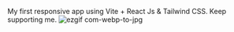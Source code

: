 My first responsive app using Vite + React Js & Tailwind CSS.
Keep supporting me.
![ezgif com-webp-to-jpg](https://github.com/mehar0ali/react-tail-port/assets/108994001/e7f4795d-aa24-4005-abf5-9a2f7e016660)
